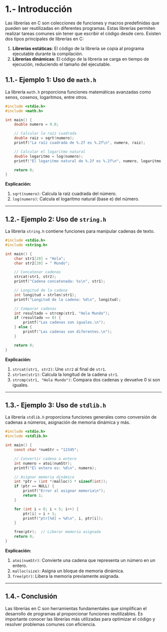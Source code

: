 # 1.- Introducción

Las librerías en C son colecciones de funciones y macros predefinidas que pueden ser reutilizadas en diferentes programas. Estas librerías permiten realizar tareas comunes sin tener que escribir el código desde cero. Existen dos tipos principales de librerías en C:

1. **Librerías estáticas**: El código de la librería se copia al programa ejecutable durante la compilación.
2. **Librerías dinámicas**: El código de la librería se carga en tiempo de ejecución, reduciendo el tamaño del ejecutable.

## 1.1.- Ejemplo 1: Uso de `math.h`
La librería `math.h` proporciona funciones matemáticas avanzadas como senos, cosenos, logaritmos, entre otros.

```c
#include <stdio.h>
#include <math.h>

int main() {
    double numero = 9.0;

    // Calcular la raíz cuadrada
    double raiz = sqrt(numero);
    printf("La raíz cuadrada de %.2f es %.2f\n", numero, raiz);

    // Calcular el logaritmo natural
    double logaritmo = log(numero);
    printf("El logaritmo natural de %.2f es %.2f\n", numero, logaritmo);

    return 0;
}
```

**Explicación:**
1. `sqrt(numero)`: Calcula la raíz cuadrada del número.
2. `log(numero)`: Calcula el logaritmo natural (base e) del número.

---

## 1.2.- Ejemplo 2: Uso de `string.h`
La librería `string.h` contiene funciones para manipular cadenas de texto.

```c
#include <stdio.h>
#include <string.h>

int main() {
    char str1[20] = "Hola";
    char str2[20] = " Mundo";

    // Concatenar cadenas
    strcat(str1, str2);
    printf("Cadena concatenada: %s\n", str1);

    // Longitud de la cadena
    int longitud = strlen(str1);
    printf("Longitud de la cadena: %d\n", longitud);

    // Comparar cadenas
    int resultado = strcmp(str1, "Hola Mundo");
    if (resultado == 0) {
        printf("Las cadenas son iguales.\n");
    } else {
        printf("Las cadenas son diferentes.\n");
    }

    return 0;
}
```

**Explicación:**
1. `strcat(str1, str2)`: Une `str2` al final de `str1`.
2. `strlen(str1)`: Calcula la longitud de la cadena `str1`.
3. `strcmp(str1, "Hola Mundo")`: Compara dos cadenas y devuelve 0 si son iguales.

---

## 1.3.- Ejemplo 3: Uso de `stdlib.h`
La librería `stdlib.h` proporciona funciones generales como conversión de cadenas a números, asignación de memoria dinámica y más.

```c
#include <stdio.h>
#include <stdlib.h>

int main() {
    const char *numStr = "12345";

    // Convertir cadena a entero
    int numero = atoi(numStr);
    printf("El entero es: %d\n", numero);

    // Asignar memoria dinámica
    int *ptr = (int *)malloc(5 * sizeof(int));
    if (ptr == NULL) {
        printf("Error al asignar memoria\n");
        return 1;
    }

    for (int i = 0; i < 5; i++) {
        ptr[i] = i + 1;
        printf("ptr[%d] = %d\n", i, ptr[i]);
    }

    free(ptr);  // Liberar memoria asignada
    return 0;
}
```

**Explicación:**
1. `atoi(numStr)`: Convierte una cadena que representa un número en un entero.
2. `malloc(size)`: Asigna un bloque de memoria dinámica.
3. `free(ptr)`: Libera la memoria previamente asignada.

---

## 1.4.- Conclusión
Las librerías en C son herramientas fundamentales que simplifican el desarrollo de programas al proporcionar funciones reutilizables. Es importante conocer las librerías más utilizadas para optimizar el código y resolver problemas comunes con eficiencia.

